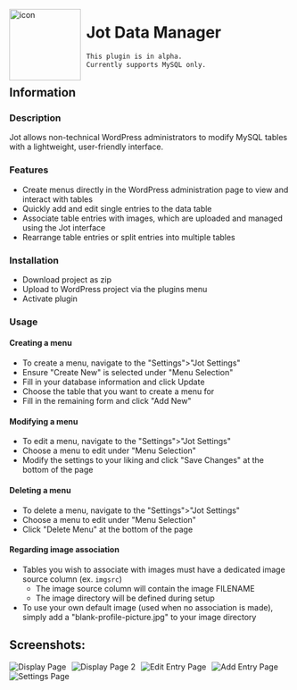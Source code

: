 
<img src="https://i.imgur.com/E3D0T2A.png"
     alt="icon"
     height="128"
     style="float: left; margin-right: 10px;" />
     
# Jot Data Manager

```diff
This plugin is in alpha.
Currently supports MySQL only.
```
## Information

### Description
<p>Jot allows non-technical WordPress administrators to modify MySQL
tables with a lightweight, user-friendly interface.</p>

### Features
* Create menus directly in the WordPress administration page to view and interact with tables
* Quickly add and edit single entries to the data table
* Associate table entries with images, which are uploaded and managed using the Jot interface
* Rearrange table entries or split entries into multiple tables

### Installation
* Download project as zip
* Upload to WordPress project via the plugins menu
* Activate plugin

### Usage
#### Creating a menu
* To create a menu, navigate to the "Settings">"Jot Settings"
* Ensure "Create New" is selected under "Menu Selection"
* Fill in your database information and click Update
* Choose the table that you want to create a menu for
* Fill in the remaining form and click "Add New"

#### Modifying a menu
* To edit a menu, navigate to the "Settings">"Jot Settings"
* Choose a menu to edit under "Menu Selection"
* Modify the settings to your liking and click "Save Changes" at the bottom of the page

#### Deleting a menu
* To delete a menu, navigate to the "Settings">"Jot Settings"
* Choose a menu to edit under "Menu Selection"
* Click "Delete Menu" at the bottom of the page

#### Regarding image association
* Tables you wish to associate with images must have a dedicated image source column (ex. `imgsrc`)
     * The image source column will contain the image FILENAME
     * The image directory will be defined during setup
* To use your own default image (used when no association is made), 
       simply add a "blank-profile-picture.jpg" to your image directory

## Screenshots:
<img src="https://i.imgur.com/PiYq2sW.png"
     alt="Display Page"
     style="float: left; margin-right: 10px;" />

<img src="https://i.imgur.com/CLpzucS.png"
     alt="Display Page 2"
     style="float: left; margin-right: 10px;" />

<img src="https://i.imgur.com/mIuDTfL.png"
     alt="Edit Entry Page"
     style="float: left; margin-right: 10px;" />
     
<img src="https://i.imgur.com/nFTwktu.png"
     alt="Add Entry Page"
     style="float: left; margin-right: 10px;" />
     
<img src="https://i.imgur.com/75Z7ngI.png"
     alt="Settings Page"
     style="float: left; margin-right: 10px;" />

